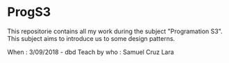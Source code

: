 # ProgS3

This repositorie contains all my work during the subject "Programation S3". This subject aims to introduce us to some design patterns.

When : 3/09/2018 - dbd
Teach by who : Samuel Cruz Lara